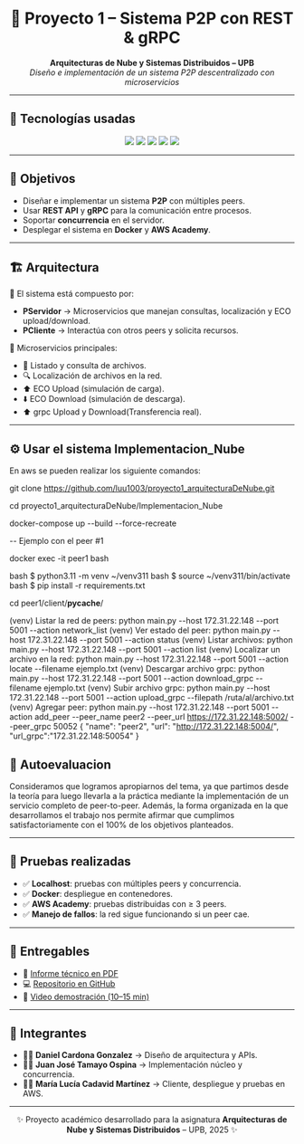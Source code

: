 <h1 align="center">📡 Proyecto 1 – Sistema P2P con REST & gRPC</h1>

<p align="center">
  <b>Arquitecturas de Nube y Sistemas Distribuidos – UPB</b> <br/>
  <i>Diseño e implementación de un sistema P2P descentralizado con microservicios</i>
</p>

---

## 🚀 Tecnologías usadas

<p align="center">
  <img src="https://img.shields.io/badge/REST-API-blue?style=for-the-badge&logo=fastapi&logoColor=white"/>
  <img src="https://img.shields.io/badge/gRPC-Protocol-orange?style=for-the-badge&logo=grpc&logoColor=white"/>
  <img src="https://img.shields.io/badge/Docker-Container-2496ED?style=for-the-badge&logo=docker&logoColor=white"/>
  <img src="https://img.shields.io/badge/AWS-Academy-FF9900?style=for-the-badge&logo=amazonaws&logoColor=white"/>
  <img src="https://img.shields.io/badge/Microservices-Architecture-9cf?style=for-the-badge&logo=microgenetics&logoColor=black"/>
</p>

---

## 🎯 Objetivos
- Diseñar e implementar un sistema **P2P** con múltiples peers.  
- Usar **REST API** y **gRPC** para la comunicación entre procesos.  
- Soportar **concurrencia** en el servidor.  
- Desplegar el sistema en **Docker** y **AWS Academy**.  

---

## 🏗️ Arquitectura

📌 El sistema está compuesto por:  
- **PServidor** → Microservicios que manejan consultas, localización y ECO upload/download.  
- **PCliente** → Interactúa con otros peers y solicita recursos.  

📂 Microservicios principales:  
- 📑 Listado y consulta de archivos.  
- 🔍 Localización de archivos en la red.  
- ⬆️ ECO Upload (simulación de carga).  
- ⬇️ ECO Download (simulación de descarga).
- ⬆️ grpc Upload y Download(Transferencia real).  

---

## ⚙️ Usar el sistema Implementacion_Nube

En aws se pueden realizar los siguiente comandos:

git clone https://github.com/luu1003/proyecto1_arquitecturaDeNube.git

cd proyecto1_arquitecturaDeNube/Implementacion_Nube

docker-compose up --build --force-recreate

-- Ejemplo con el peer #1

docker exec -it peer1 bash

bash $ python3.11 -m venv ~/venv311
bash $  source ~/venv311/bin/activate
bash $  pip install -r requirements.txt

cd peer1/client/__pycache__/

(venv) Listar la red de peers: python main.py --host 172.31.22.148 --port 5001 --action network_list
(venv) Ver estado del peer: python main.py --host 172.31.22.148 --port 5001 --action status
(venv) Listar archivos: python main.py --host 172.31.22.148 --port 5001 --action list
(venv) Localizar un archivo en la red: python main.py --host 172.31.22.148 --port 5001 --action locate --filename ejemplo.txt
(venv) Descargar archivo grpc: python main.py --host 172.31.22.148 --port 5001 --action download_grpc --filename ejemplo.txt
(venv) Subir archivo grpc: python main.py --host 172.31.22.148 --port 5001 --action upload_grpc --filepath /ruta/al/archivo.txt
(venv) Agregar peer: python main.py --host 172.31.22.148 --port 5001 --action add_peer --peer_name peer2 --peer_url https://172.31.22.148:5002/ --peer_grpc 50052
{ "name": "peer2", "url": "http://172.31.22.148:5004/", "url_grpc":"172.31.22.148:50054" }

## 🎯 Autoevaluacion

Consideramos que logramos apropiarnos del tema, ya que partimos desde la teoría para luego llevarla a la práctica mediante la implementación de un servicio completo de peer-to-peer. Además, la forma organizada en la que desarrollamos el trabajo nos permite afirmar que cumplimos satisfactoriamente con el 100% de los objetivos planteados.


---

## 🧪 Pruebas realizadas
- ✅ **Localhost**: pruebas con múltiples peers y concurrencia.  
- ✅ **Docker**: despliegue en contenedores.  
- ✅ **AWS Academy**: pruebas distribuidas con ≥ 3 peers.  
- ✅ **Manejo de fallos**: la red sigue funcionando si un peer cae.  

---

## 📑 Entregables
- 📄 [Informe técnico en PDF](#)  
- 💻 [Repositorio en GitHub](#)  
- 🎥 [Video demostración (10–15 min)](#)  

---

## 👥 Integrantes
- 👩‍💻 **Daniel Cardona Gonzalez** → Diseño de arquitectura y APIs.  
- 👨‍💻 **Juan José Tamayo Ospina** → Implementación núcleo y concurrencia.  
- 👨‍💻 **María Lucía Cadavid Martínez** → Cliente, despliegue y pruebas en AWS.  

---

<p align="center">
  ✨ Proyecto académico desarrollado para la asignatura <b>Arquitecturas de Nube y Sistemas Distribuidos</b> – UPB, 2025 ✨
</p>
